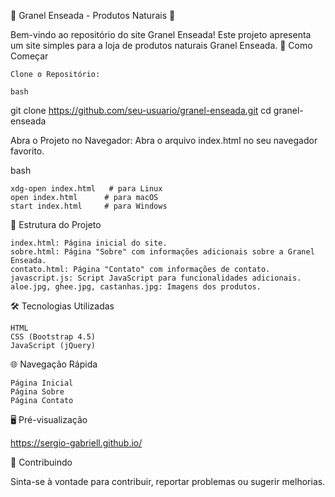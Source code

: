 🌱 Granel Enseada - Produtos Naturais 🌿

Bem-vindo ao repositório do site Granel Enseada! Este projeto apresenta um site simples para a loja de produtos naturais Granel Enseada.
🚀 Como Começar

    Clone o Repositório:

    bash

git clone https://github.com/seu-usuario/granel-enseada.git
cd granel-enseada

Abra o Projeto no Navegador:
Abra o arquivo index.html no seu navegador favorito.

bash

    xdg-open index.html   # para Linux
    open index.html      # para macOS
    start index.html     # para Windows

📂 Estrutura do Projeto

    index.html: Página inicial do site.
    sobre.html: Página "Sobre" com informações adicionais sobre a Granel Enseada.
    contato.html: Página "Contato" com informações de contato.
    javascript.js: Script JavaScript para funcionalidades adicionais.
    aloe.jpg, ghee.jpg, castanhas.jpg: Imagens dos produtos.

🛠️ Tecnologias Utilizadas

    HTML
    CSS (Bootstrap 4.5)
    JavaScript (jQuery)

🌐 Navegação Rápida

    Página Inicial
    Página Sobre
    Página Contato

🖥️ Pré-visualização

https://sergio-gabriell.github.io/

🤝 Contribuindo

Sinta-se à vontade para contribuir, reportar problemas ou sugerir melhorias.
